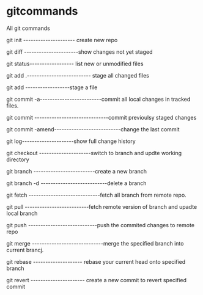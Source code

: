 # gitcommands
All git commands

git init --------------------- create new repo

git diff ----------------------show changes not yet staged

git status------------------ list new or unmodified files

git add .-------------------------- stage all changed files

git add <file> ------------------stage a file

  git commit -a-------------------------commit all local changes in tracked files.

  git commit ------------------------------commit previoulsy staged changes

  git commit -amend---------------------------change the last commit

  git log---------------------show full change history

  git checkout <branch>---------------------switch to branch and updte working directory

  git branch <new-branch>-------------------------create a new branch

  git branch -d <branch>---------------------------delete a branch

  git fetch <remote>-----------------------------fetch all branch from remote repo.

  git pull <remote> <branch>--------------------------fetch remote version of branch and upadte local branch

  git push <remote> <branch>----------------------------push the commited changes to remote repo

  git merge <branch>-----------------------------merge the specified branch into current brancj.

  git rebase <branch>-------------------- rebase your current head onto specified branch

  git revert <commit>---------------------- create a new commit to revert specified commit
  

  

